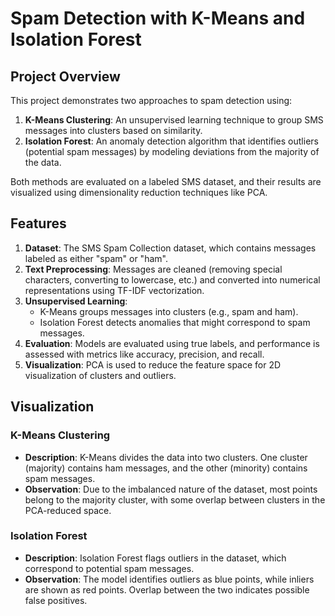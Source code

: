 
# Spam Detection with K-Means and Isolation Forest

## Project Overview
This project demonstrates two approaches to spam detection using:
1. **K-Means Clustering**: An unsupervised learning technique to group SMS messages into clusters based on similarity.
2. **Isolation Forest**: An anomaly detection algorithm that identifies outliers (potential spam messages) by modeling deviations from the majority of the data.

Both methods are evaluated on a labeled SMS dataset, and their results are visualized using dimensionality reduction techniques like PCA.



## Features
1. **Dataset**: The SMS Spam Collection dataset, which contains messages labeled as either "spam" or "ham".
2. **Text Preprocessing**: Messages are cleaned (removing special characters, converting to lowercase, etc.) and converted into numerical representations using TF-IDF vectorization.
3. **Unsupervised Learning**:
   - K-Means groups messages into clusters (e.g., spam and ham).
   - Isolation Forest detects anomalies that might correspond to spam messages.
4. **Evaluation**: Models are evaluated using true labels, and performance is assessed with metrics like accuracy, precision, and recall.
5. **Visualization**: PCA is used to reduce the feature space for 2D visualization of clusters and outliers.


## Visualization

### K-Means Clustering
- **Description**: K-Means divides the data into two clusters. One cluster (majority) contains ham messages, and the other (minority) contains spam messages.
- **Observation**: Due to the imbalanced nature of the dataset, most points belong to the majority cluster, with some overlap between clusters in the PCA-reduced space.

### Isolation Forest
- **Description**: Isolation Forest flags outliers in the dataset, which correspond to potential spam messages.
- **Observation**: The model identifies outliers as blue points, while inliers are shown as red points. Overlap between the two indicates possible false positives.


